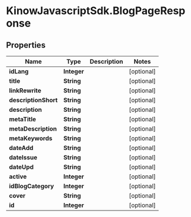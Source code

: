 # KinowJavascriptSdk.BlogPageResponse

## Properties
Name | Type | Description | Notes
------------ | ------------- | ------------- | -------------
**idLang** | **Integer** |  | [optional] 
**title** | **String** |  | [optional] 
**linkRewrite** | **String** |  | [optional] 
**descriptionShort** | **String** |  | [optional] 
**description** | **String** |  | [optional] 
**metaTitle** | **String** |  | [optional] 
**metaDescription** | **String** |  | [optional] 
**metaKeywords** | **String** |  | [optional] 
**dateAdd** | **String** |  | [optional] 
**dateIssue** | **String** |  | [optional] 
**dateUpd** | **String** |  | [optional] 
**active** | **Integer** |  | [optional] 
**idBlogCategory** | **Integer** |  | [optional] 
**cover** | **String** |  | [optional] 
**id** | **Integer** |  | [optional] 


